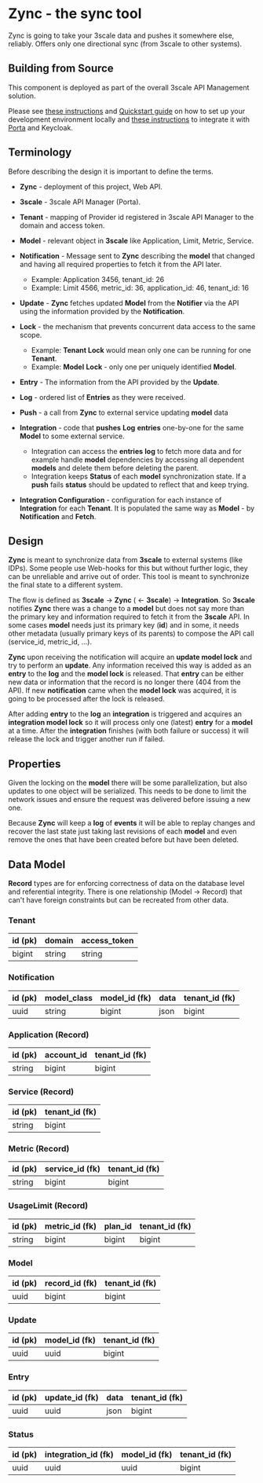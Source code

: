 # Zync - the sync tool

Zync is going to take your 3scale data and pushes it somewhere else, reliably. Offers only one directional sync (from 3scale to other systems).

## Building from Source

This component is deployed as part of the overall 3scale API Management solution.

Please see [these instructions](INSTALL.md) and [Quickstart guide](doc/Quickstart.md) on how to set up your development environment locally and [these instructions](INTEGRATE.md) to integrate it with [Porta](https://github.com/3scale/porta) and Keycloak.

## Terminology

Before describing the design it is important to define the terms.

* **Zync** - deployment of this project, Web API.


* **3scale** - 3scale API Manager (Porta).
* **Tenant** - mapping of Provider id registered in 3scale API Manager to the domain and access token.
* **Model** - relevant object in **3scale** like Application, Limit, Metric, Service.
* **Notification** - Message sent to **Zync** describing the **model** that changed and having all required properties to fetch it from the API later.
  * Example: Application 3456, tenant_id: 26
  * Example: Limit 4566, metric_id: 36, application_id: 46, tenant_id: 16
* **Update** - **Zync** fetches updated **Model** from the **Notifier** via the API using the information provided by the **Notification**.
* **Lock** - the mechanism that prevents concurrent data access to the same scope.
  * Example: **Tenant Lock** would mean only one can be running for one **Tenant**.
  * Example: **Model** **Lock** - only one per uniquely identified **Model**.
* **Entry** - The information from the API provided by the **Update**.
* **Log** - ordered list of **Entries** as they were received.
* **Push** - a call from **Zync** to external service updating **model** data
* **Integration** - code that **pushes** **Log** **entries** one-by-one for the same **Model** to some external service.
  * Integration can access the **entries** **log** to fetch more data and for example handle **model** dependencies by accessing all dependent **models** and delete them before deleting the parent.
  * Integration keeps **Status** of each **model** synchronization state. If a **push** fails **status** should be updated to reflect that and keep trying.
* **Integration Configuration** - configuration for each instance of **Integration** for each **Tenant**. It is populated the same way as **Model** - by **Notification** and **Fetch**.

## Design

**Zync** is meant to synchronize data from **3scale** to external systems (like IDPs). Some people use Web-hooks for this but without further logic, they can be unreliable and arrive out of order. This tool is meant to synchronize the final state to a different system.

The flow is defined as **3scale** -> **Zync** ( <- **3scale**) -> **Integration**. So **3scale** notifies **Zync** there was a change to a **model** but does not say more than the primary key and information required to fetch it from the **3scale** API. In some cases **model** needs just its primary key (**id**) and in some, it needs other metadata (usually primary keys of its parents) to compose the API call (service_id, metric_id, …).

**Zync** upon receiving the notification will acquire an **update model lock** and try to perform an **update**. Any information received this way is added as an **entry** to the **log** and the **model lock** is released. That **entry** can be either new data or information that the record is no longer there (404 from the API). If new **notification** came when the **model lock** was acquired, it is going to be processed after the lock is released.

After adding **entry** to the **log** an **integration** is triggered and acquires an **integration model lock** so it will process only one (latest) **entry** for a **model** at a time. After the **integration** finishes (with both failure or success) it will release the lock and trigger another run if failed.

## Properties

Given the locking on the **model** there will be some parallelization, but also updates to one object will be serialized. This needs to be done to limit the network issues and ensure the request was delivered before issuing a new one.

Because **Zync** will keep a **log** of **events** it will be able to replay changes and recover the last state just taking last revisions of each **model** and even remove the ones that have been created before but have been deleted.

## Data Model

**Record** types are for enforcing correctness of data on the database level and referential integrity. There is one relationship (Model -> Record) that can't have foreign constraints but can be recreated from other data.

### Tenant

| id (pk) | domain | access_token |
| ------- | ------ | ------------ |
| bigint  | string | string       |

### Notification

| id (pk) | model_class | model_id (fk) | data | tenant_id (fk) |
| ------- | ----------- | ------------- | ---- | -------------- |
| uuid    | string      | bigint        | json | bigint         |

### Application (Record)

| id (pk) | account_id | tenant_id (fk) |
| ------- | ---------- | -------------- |
| string  | bigint     | bigint         |

### Service (Record)

| id (pk) | tenant_id (fk) |
| ------- | -------------- |
| string  | bigint         |

### Metric (Record)

| id (pk) | service_id (fk) | tenant_id (fk) |
| ------- | --------------- | -------------- |
| string  | bigint          | bigint         |

### UsageLimit (Record)

| id (pk) | metric_id (fk) | plan_id | tenant_id (fk) |
| ------- | -------------- | ------- | -------------- |
| string  | bigint         | bigint  | bigint         |

### Model

| id (pk) | record_id (fk) | tenant_id (fk) |
| ------- | -------------- | -------------- |
| uuid    | bigint         | bigint         |

### Update

| id (pk) | model_id (fk) | tenant_id (fk) |
| ------- | ------------- | -------------- |
| uuid    | uuid          | bigint         |

### Entry

| id (pk) | update_id (fk) | data | tenant_id (fk) |
| ------- | -------------- | ---- | -------------- |
| uuid    | uuid           | json | bigint         |

### Status

| id (pk) | integration_id (fk) | model_id (fk) | tenant_id (fk) |
| ------- | ------------------- | ------------- | -------------- |
| uuid    | uuid                | uuid          | bigint         |
